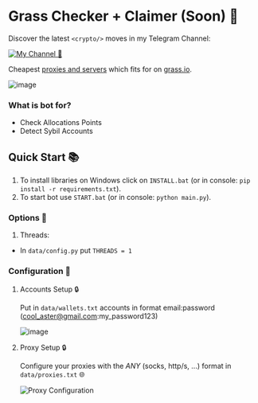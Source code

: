 # Grass Checker + Claimer (Soon) 🔹


Discover the latest `<crypto/>` moves in my Telegram Channel:

[![My Channel 🥰](https://img.shields.io/badge/Web3_Enjoyer_|_Subscribe_🥰-0A66C2?style=for-the-badge&logo=telegram&logoColor=white)](https://t.me/web3_enjoyer_club) 

Cheapest [proxies and servers](https://teletype.in/@web3enjoyer/4a2G9NuHssy) which fits for  on [grass.io](https://app.getgrass.io/register/?referralCode=erxggzon61FWrJ9).

![image](https://github.com/user-attachments/assets/dfbb86c1-a053-478c-8e95-a5f6ced7de5f)


### What is bot for?
   - Check Allocations Points
   - Detect Sybil Accounts


## Quick Start 📚
   1. To install libraries on Windows click on `INSTALL.bat` (or in console: `pip install -r requirements.txt`).
   2. To start bot use `START.bat` (or in console: `python main.py`).

### Options 📧

1. Threads:
 - In `data/config.py` put `THREADS = 1`


### Configuration 📧

1. Accounts Setup 🔒

   Put in `data/wallets.txt` accounts in format email:password (cool_aster@gmail.com:my_password123)
   
   ![image](https://github.com/user-attachments/assets/14a92b51-039d-41c6-ad77-1dbfb414d89a)

2. Proxy Setup 🔒

   Configure your proxies with the *ANY* (socks, http/s, ...) format in `data/proxies.txt` 🌐

   ![Proxy Configuration](https://github.com/MsLolita/VeloData/assets/58307006/a2c95484-52b6-497a-b89e-73b89d953d8c)
